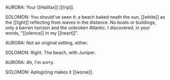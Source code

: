 AURORA: Your [[Halifax]] [[trip]].  
  
SOLOMON: You should've seen it: a beach baked neath the sun, [[white]] as the [[light]] reflecting from waves in the distance. No boats or buildings, only a barren horizon and the unbroken Atlantic. I discovered, in your words, "[[silence]] in my [[heart]]".  
  
AURORA: Not an original setting, either.  
  
SOLOMON: Right. The beach, with Juniper.  
  
AURORA: Ah, I'm sorry.  
  
SOLOMON: Aplogizing makes it [[worse]].  
  
